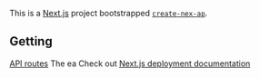 This is a [Next.js](https://nextjs.org) project bootstrapped [`create-nex-ap`](https://nextjs.org/docs/pages/api-reference/create-next-app).
## Getting
[API routes](https://nextjs.org/docs/pages/building-your-pplication/rutng/proutes)
The ea
Check out [Next.js deployment documentation](https://nextjs.org/docs/pages/building-your-application/deployin) 
